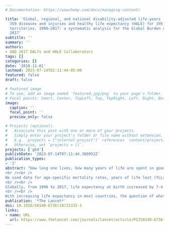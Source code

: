 ```yaml
---
# Documentation: https://wowchemy.com/docs/managing-content/

title: 'Global, regional, and national disability-adjusted life-years (DALYs) for
  359 diseases and injuries and healthy life expectancy (HALE) for 195 countries and
  territories, 1990–2017: a systematic analysis for the Global Burden of Disease Study
  2017'
subtitle: ''
summary: ''
authors:
- GBD 2017 DALYs and HALE Collaborators
tags: []
categories: []
date: '2018-11-01'
lastmod: 2023-07-14T02:11:44-05:00
featured: false
draft: false

# Featured image
# To use, add an image named `featured.jpg/png` to your page's folder.
# Focal points: Smart, Center, TopLeft, Top, TopRight, Left, Right, BottomLeft, Bottom, BottomRight.
image:
  caption: ''
  focal_point: ''
  preview_only: false

# Projects (optional).
#   Associate this post with one or more of your projects.
#   Simply enter your project's folder or file name without extension.
#   E.g. `projects = ["internal-project"]` references `content/project/deep-learning/index.md`.
#   Otherwise, set `projects = []`.
projects: ['gbd']
publishDate: '2023-07-14T07:11:44.300952Z'
publication_types:
- '2'
abstract: "How long one lives, how many years of life are spent in good and poor health, and how the population's state of health and leading causes of disability change over time all have implications for policy, planning, and provision of services. We comparatively assessed the patterns and trends of healthy life expectancy (HALE), which quantifies the number of years of life expected to be lived in good health, and the complementary measure of disability-adjusted life-years (DALYs), a composite measure of disease burden capturing both premature mortality and prevalence and severity of ill health, for 359 diseases and injuries for 195 countries and territories over the past 28 years.
<br /><br />
We used data for age-specific mortality rates, years of life lost (YLLs) due to premature mortality, and years lived with disability (YLDs) from the Global Burden of Diseases, Injuries, and Risk Factors Study (GBD) 2017 to calculate HALE and DALYs from 1990 to 2017. We calculated HALE using age-specific mortality rates and YLDs per capita for each location, age, sex, and year. We calculated DALYs for 359 causes as the sum of YLLs and YLDs. We assessed how observed HALE and DALYs differed by country and sex from expected trends based on Socio-demographic Index (SDI). We also analysed HALE by decomposing years of life gained into years spent in good health and in poor health, between 1990 and 2017, and extra years lived by females compared with males.
<br /><br />
Globally, from 1990 to 2017, life expectancy at birth increased by 7·4 years (95% uncertainty interval 7·1–7·8), from 65·6 years (65·3–65·8) in 1990 to 73·0 years (72·7–73·3) in 2017. The increase in years of life varied from 5·1 years (5·0–5·3) in high SDI countries to 12·0 years (11·3–12·8) in low SDI countries. Of the additional years of life expected at birth, 26·3% (20·1–33·1) were expected to be spent in poor health in high SDI countries compared with 11·7% (8·8–15·1) in low-middle SDI countries. HALE at birth increased by 6·3 years (5·9–6·7), from 57·0 years (54·6–59·1) in 1990 to 63·3 years (60·5–65·7) in 2017. The increase varied from 3·8 years (3·4–4·1) in high SDI countries to 10·5 years (9·8–11·2) in low SDI countries. Even larger variations in HALE than these were observed between countries, ranging from 1·0 year (0·4–1·7) in Saint Vincent and the Grenadines (62·4 years [59·9–64·7] in 1990 to 63·5 years [60·9–65·8] in 2017) to 23·7 years (21·9–25·6) in Eritrea (30·7 years [28·9–32·2] in 1990 to 54·4 years [51·5–57·1] in 2017). In most countries, the increase in HALE was smaller than the increase in overall life expectancy, indicating more years lived in poor health. In 180 of 195 countries and territories, females were expected to live longer than males in 2017, with extra years lived varying from 1·4 years (0·6–2·3) in Algeria to 11·9 years (10·9–12·9) in Ukraine. Of the extra years gained, the proportion spent in poor health varied largely across countries, with less than 20% of additional years spent in poor health in Bosnia and Herzegovina, Burundi, and Slovakia, whereas in Bahrain all the extra years were spent in poor health. In 2017, the highest estimate of HALE at birth was in Singapore for both females (75·8 years [72·4–78·7]) and males (72·6 years [69·8–75·0]) and the lowest estimates were in Central African Republic (47·0 years [43·7–50·2] for females and 42·8 years [40·1–45·6] for males). Globally, in 2017, the five leading causes of DALYs were neonatal disorders, ischaemic heart disease, stroke, lower respiratory infections, and chronic obstructive pulmonary disease. Between 1990 and 2017, age-standardised DALY rates decreased by 41·3% (38·8–43·5) for communicable diseases and by 49·8% (47·9–51·6) for neonatal disorders. For non-communicable diseases, global DALYs increased by 40·1% (36·8–43·0), although age-standardised DALY rates decreased by 18·1% (16·0–20·2).
<br /><br />
With increasing life expectancy in most countries, the question of whether the additional years of life gained are spent in good health or poor health has been increasingly relevant because of the potential policy implications, such as health-care provisions and extending retirement ages. In some locations, a large proportion of those additional years are spent in poor health. Large inequalities in HALE and disease burden exist across countries in different SDI quintiles and between sexes. The burden of disabling conditions has serious implications for health system planning and health-related expenditures. Despite the progress made in reducing the burden of communicable diseases and neonatal disorders in low SDI countries, the speed of this progress could be increased by scaling up proven interventions. The global trends among non-communicable diseases indicate that more effort is needed to maximise HALE, such as risk prevention and attention to upstream determinants of health."
publication: '*The Lancet*'
doi: 10.1016/S0140-6736(18)32335-3
links:
- name: URL
  url: https://www.thelancet.com/journals/lancet/article/PIIS0140-6736(18)32335-3/fulltext
---
```

